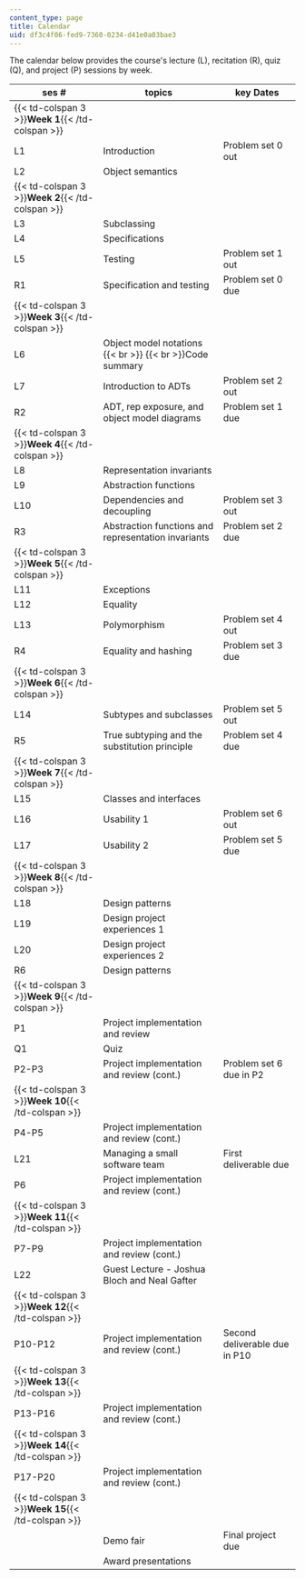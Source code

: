 ```yaml
---
content_type: page
title: Calendar
uid: df3c4f06-fed9-7360-0234-d41e0a03bae3
---
```


The calendar below provides the course's lecture (L), recitation (R), quiz (Q), and project (P) sessions by week.

| ses # | topics | key Dates |
| --- | --- | --- |
| {{< td-colspan 3 >}}**Week 1**{{< /td-colspan >}} |||
| L1 | Introduction | Problem set 0 out |
| L2 | Object semantics | &nbsp; |
| {{< td-colspan 3 >}}**Week 2**{{< /td-colspan >}} |||
| L3 | Subclassing | &nbsp; |
| L4 | Specifications | &nbsp; |
| L5 | Testing | Problem set 1 out |
| R1 | Specification and testing | Problem set 0 due |
| {{< td-colspan 3 >}}**Week 3**{{< /td-colspan >}} |||
| L6 | Object model notations  {{< br >}}  {{< br >}}Code summary | &nbsp; |
| L7 | Introduction to ADTs | Problem set 2 out |
| R2 | ADT, rep exposure, and object model diagrams | Problem set 1 due |
| {{< td-colspan 3 >}}**Week 4**{{< /td-colspan >}} |||
| L8 | Representation invariants | &nbsp; |
| L9 | Abstraction functions | &nbsp; |
| L10 | Dependencies and decoupling | Problem set 3 out |
| R3 | Abstraction functions and representation invariants | Problem set 2 due |
| {{< td-colspan 3 >}}**Week 5**{{< /td-colspan >}} |||
| L11 | Exceptions | &nbsp; |
| L12 | Equality | &nbsp; |
| L13 | Polymorphism | Problem set 4 out |
| R4 | Equality and hashing | Problem set 3 due |
| {{< td-colspan 3 >}}**Week 6**{{< /td-colspan >}} |||
| L14 | Subtypes and subclasses | Problem set 5 out |
| R5 | True subtyping and the substitution principle | Problem set 4 due |
| {{< td-colspan 3 >}}**Week 7**{{< /td-colspan >}} |||
| L15 | Classes and interfaces | &nbsp; |
| L16 | Usability 1 | Problem set 6 out |
| L17 | Usability 2 | Problem set 5 due |
| {{< td-colspan 3 >}}**Week 8**{{< /td-colspan >}} |||
| L18 | Design patterns | &nbsp; |
| L19 | Design project experiences 1 | &nbsp; |
| L20 | Design project experiences 2 | &nbsp; |
| R6 | Design patterns | &nbsp; |
| {{< td-colspan 3 >}}**Week 9**{{< /td-colspan >}} |||
| P1 | Project implementation and review | &nbsp; |
| Q1 | Quiz | &nbsp; |
| P2-P3 | Project implementation and review (cont.) | Problem set 6 due in P2 |
| {{< td-colspan 3 >}}**Week 10**{{< /td-colspan >}} |||
| P4-P5 | Project implementation and review (cont.) | &nbsp; |
| L21 | Managing a small software team | First deliverable due |
| P6 | Project implementation and review (cont.) | &nbsp; |
| {{< td-colspan 3 >}}**Week 11**{{< /td-colspan >}} |||
| P7-P9 | Project implementation and review (cont.) | &nbsp; |
| L22 | Guest Lecture - Joshua Bloch and Neal Gafter | &nbsp; |
| {{< td-colspan 3 >}}**Week 12**{{< /td-colspan >}} |||
| P10-P12 | Project implementation and review (cont.) | Second deliverable due in P10 |
| {{< td-colspan 3 >}}**Week 13**{{< /td-colspan >}} |||
| P13-P16 | Project implementation and review (cont.) | &nbsp; |
| {{< td-colspan 3 >}}**Week 14**{{< /td-colspan >}} |||
| P17-P20 | Project implementation and review (cont.) | &nbsp; |
| {{< td-colspan 3 >}}**Week 15**{{< /td-colspan >}} |||
| &nbsp; | Demo fair | Final project due |
| &nbsp; | Award presentations |